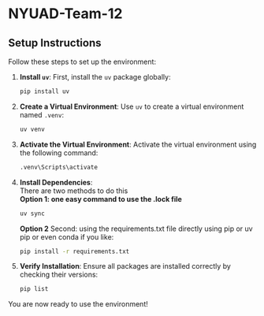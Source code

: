 # NYUAD-Team-12

## Setup Instructions

Follow these steps to set up the environment:

1. **Install `uv`**:
   First, install the `uv` package globally:
   ```bash
   pip install uv
   ```

2. **Create a Virtual Environment**:
   Use `uv` to create a virtual environment named `.venv`:
   ```bash
   uv venv
   ```

3. **Activate the Virtual Environment**:
   Activate the virtual environment using the following command:
   ```bash
   .venv\Scripts\activate
   ```

4. **Install Dependencies**:<br>
   There are two methods to do this<br>
   **Option 1: one easy command to use the .lock file**
   ```bash
   uv sync
   ```
   **Option 2**
   Second: using the requirements.txt file directly using pip or uv pip or even conda if you like:
   ```bash
   pip install -r requirements.txt
   ```

5. **Verify Installation**:
   Ensure all packages are installed correctly by checking their versions:
   ```bash
   pip list
   ```

You are now ready to use the environment!